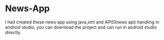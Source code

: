 # News-App
I had created these news app using java,xml and API(Gnews api) handling in android studio, you can download the project and can run in android studio directly.

